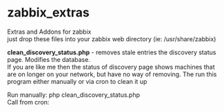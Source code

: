 # zabbix_extras
Extras and Addons for zabbix<br>
just drop these files into your zabbix web directory (ie: /usr/share/zabbix)

<b>clean_discovery_status.php</b> - removes stale entries the discovery status page.  Modifies the database.<br>
If you are like me then the status of discovery page shows machines that are on longer on your network, but have no way of removing.  The run this program either manually or via cron to clean it up<br>

Run manually: php clean_discovery_status.php<br>
Call from cron: <br>
